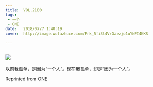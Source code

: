 ```yaml
---
title:	VOL.2100
tags:
 - 一个
 - ONE
date:	2018/07/7 1:40:19
cover:	http://image.wufazhuce.com/Frk_5fi3l4VrGzezjo1uYNPI4KKS

---
```

![](http://image.wufazhuce.com/Frk_5fi3l4VrGzezjo1uYNPI4KKS)
---

以前我孤单，是因为“一个人”。现在我孤单，却是“因为一个人”。
 
Reprinted from ONE
